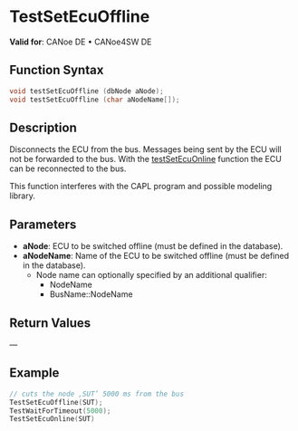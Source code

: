 # TestSetEcuOffline

**Valid for**: CANoe DE • CANoe4SW DE

## Function Syntax

```c
void testSetEcuOffline (dbNode aNode);
void testSetEcuOffline (char aNodeName[]);
```

## Description

Disconnects the ECU from the bus. Messages being sent by the ECU will not be forwarded to the bus. With the [testSetEcuOnline](CAPLfunctionTestSetEcuOnline.md) function the ECU can be reconnected to the bus.

This function interferes with the CAPL program and possible modeling library.

## Parameters

- **aNode**: ECU to be switched offline (must be defined in the database).
- **aNodeName**: Name of the ECU to be switched offline (must be defined in the database).
  - Node name can optionally specified by an additional qualifier:
    - NodeName
    - BusName::NodeName

## Return Values

—

## Example

```c
// cuts the node ‚SUT’ 5000 ms from the bus
TestSetEcuOffline(SUT);
TestWaitForTimeout(5000);
TestSetEcuOnline(SUT)
```
